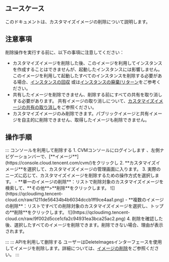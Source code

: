 ## ユースケース

このドキュメントは、カスタマイズイメージの削除について説明します。

## 注意事項
削除操作を実行する前に、以下の事項に注意してください：
 - カスタマイズイメージを削除した後、このイメージを利用してインスタンスを作成することはできませんが、起動したインスタンスには影響しません。このイメージを利用して起動したすべてのインスタンスを削除する必要がある場合、[インスタンスの回収](https://intl.cloud.tencent.com/document/product/213/4931)  或は[インスタンスの廃棄/リターン](https://intl.cloud.tencent.com/document/product/213/4930)をご参考ください。
 - 共有したイメージを削除できません、削除する前にすべての共有を取り消しする必要があります。 共有イメージの取り消しについて、[カスタマイズイメージの共有の取り消し](https://intl.cloud.tencent.com/document/product/213/7148)をご参照ください。
 - カスタマイズイメージのみ削除できます。パブリックイメージと共有イメージを自主的に削除できません、取得したイメージも削除できません。

## 操作手順
<dx-tabs>
::: コンソールを利用して削除する
1. CVMコンソールにログインします 、左側ナビゲーションバーで、[**イメージ**](https://console.cloud.tencent.com/cvm/)をクリックし
2. **カスタマイズイメージ**を選択して、カスタマイズイメージの管理画面に入ります。
3. 実際のニーズに応じて、カスタマイズイメージを削除するための操作方式を選択します。
 - **単一のイメージの削除**：リストで削除対象のカスタマイズイメージを検索して、**その他**>**削除**をクリックします。
  ![](https://qcloudimg.tencent-cloud.cn/raw/1211de56434b4b6034dccb1ff9ce4aa1.png)
 - **複数のイメージの削除**：リストですべての削除対象のカスタマイズイメージを選択し、トップの**削除**をクリックします。
 ![](https://qcloudimg.tencent-cloud.cn/raw/9f002d5cce1cfa2c94931ea3bca25ac2.png)
4. 削除を確認した後、選択したすべてのイメージを削除できます。削除できない場合、理由が表示されます。
  
:::
::: APIを利用して删除する
ユーザーはDeleteImagesインターフェースを使用してイメージを削除します。詳細については、[イメージの削除](https://intl.cloud.tencent.com/document/product/213/33275)をご参照ください。
:::
</dx-tabs>
